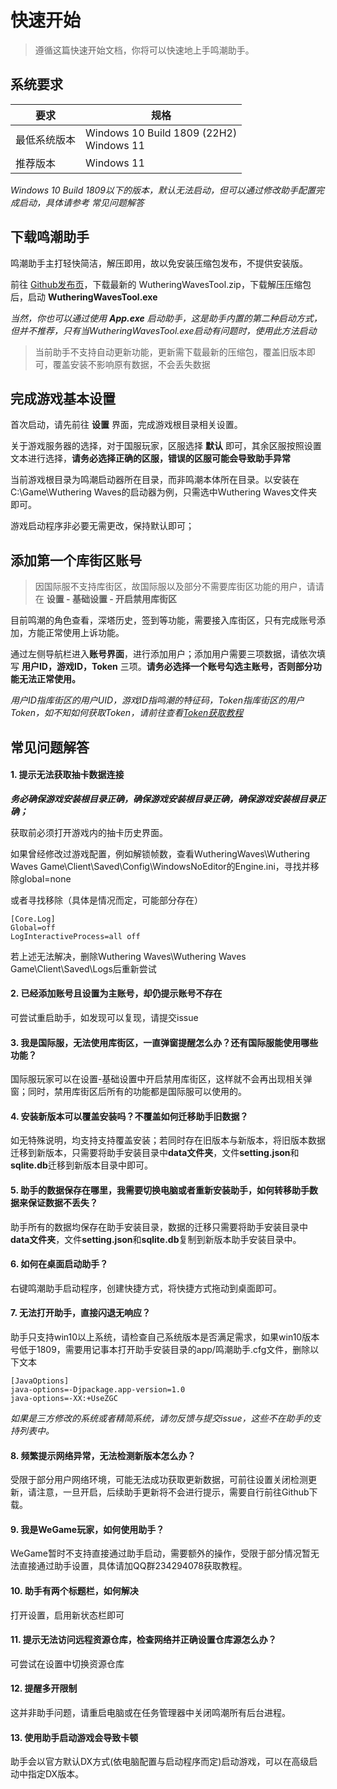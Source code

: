 # 快速开始

> 遵循这篇快速开始文档，你将可以快速地上手鸣潮助手。

##  系统要求

| 要求         | 规格                                        |
| ------------ | ------------------------------------------- |
| 最低系统版本 | Windows 10 Build 1809 (22H2)<br/>Windows 11 |
| 推荐版本     | Windows 11                                  |

*Windows 10 Build 1809以下的版本，默认无法启动，但可以通过修改助手配置完成启动，具体请参考 常见问题解答*



## 下载鸣潮助手

鸣潮助手主打轻快简洁，解压即用，故以免安装压缩包发布，不提供安装版。

前往 [Github发布页](https://github.com/leck995/WutheringWavesTool/releases)，下载最新的 WutheringWavesTool.zip，下载解压压缩包后，启动 **WutheringWavesTool.exe**

*当然，你也可以通过使用  **App.exe**  启动助手，这是助手内置的第二种启动方式，但并不推荐，只有当WutheringWavesTool.exe启动有问题时，使用此方法启动*

> 当前助手不支持自动更新功能，更新需下载最新的压缩包，覆盖旧版本即可，覆盖安装不影响原有数据，不会丢失数据



## 完成游戏基本设置

首次启动，请先前往 **设置** 界面，完成游戏根目录相关设置。

关于游戏服务器的选择，对于国服玩家，区服选择 **默认** 即可，其余区服按照设置文本进行选择，**请务必选择正确的区服，错误的区服可能会导致助手异常**

当前游戏根目录为鸣潮启动器所在目录，而非鸣潮本体所在目录。以安装在C:\Game\Wuthering Waves的启动器为例，只需选中Wuthering Waves文件夹即可。

游戏启动程序非必要无需更改，保持默认即可；




## 添加第一个库街区账号

> 因国际服不支持库街区，故国际服以及部分不需要库街区功能的用户，请请在 **设置 - 基础设置 - 开启禁用库街区** 

目前鸣潮的角色查看，深塔历史，签到等功能，需要接入库街区，只有完成账号添加，方能正常使用上诉功能。

通过左侧导航栏进入**账号界面**，进行添加用户；添加用户需要三项数据，请依次填写 **用户ID，游戏ID，Token** 三项。**请务必选择一个账号勾选主账号，否则部分功能无法正常使用。**

*用户ID指库街区的用户UID，游戏ID指鸣潮的特征码，Token指库街区的用户Token，如不知如何获取Token，请前往查看[Token获取教程](token)*



##  常见问题解答

#### 1. 提示无法获取抽卡数据连接

_**务必确保游戏安装根目录正确，确保游戏安装根目录正确，确保游戏安装根目录正确；**_

获取前必须打开游戏内的抽卡历史界面。

如果曾经修改过游戏配置，例如解锁帧数，查看WutheringWaves\Wuthering Waves Game\Client\Saved\Config\WindowsNoEditor的Engine.ini，寻找并移除global=none

或者寻找移除（具体是情况而定，可能部分存在）

```
[Core.Log]
Global=off
LogInteractiveProcess=all off
```

若上述无法解决，删除Wuthering Waves\Wuthering Waves Game\Client\Saved\Logs后重新尝试


#### 2. 已经添加账号且设置为主账号，却仍提示账号不存在

可尝试重启助手，如发现可以复现，请提交issue

#### 3. 我是国际服，无法使用库街区，一直弹窗提醒怎么办？还有国际服能使用哪些功能？

国际服玩家可以在设置-基础设置中开启禁用库街区，这样就不会再出现相关弹窗；同时，禁用库街区后所有的功能都是国际服可以使用的。

#### 4. 安装新版本可以覆盖安装吗？不覆盖如何迁移助手旧数据？

如无特殊说明，均支持支持覆盖安装；若同时存在旧版本与新版本，将旧版本数据迁移到新版本，只需要将助手安装目录中**data文件夹**，文件**setting.json**和**sqlite.db**迁移到新版本目录中即可。

#### 5. 助手的数据保存在哪里，我需要切换电脑或者重新安装助手，如何转移助手数据来保证数据不丢失？

助手所有的数据均保存在助手安装目录，数据的迁移只需要将助手安装目录中**data文件夹**，文件**setting.json**和**sqlite.db**复制到新版本助手安装目录中。

#### 6. 如何在桌面启动助手？

右键鸣潮助手启动程序，创建快捷方式，将快捷方式拖动到桌面即可。

#### 7. 无法打开助手，直接闪退无响应？

助手只支持win10以上系统，请检查自己系统版本是否满足需求，如果win10版本号低于1809，需要用记事本打开助手安装目录的app/鸣潮助手.cfg文件，删除以下文本
```
[JavaOptions]
java-options=-Djpackage.app-version=1.0
java-options=-XX:+UseZGC
```
*如果是三方修改的系统或者精简系统，请勿反馈与提交issue，这些不在助手的支持列表中。*

#### 8. 频繁提示网络异常，无法检测新版本怎么办？

受限于部分用户网络环境，可能无法成功获取更新数据，可前往设置关闭检测更新，请注意，一旦开启，后续助手更新将不会进行提示，需要自行前往Github下载。

#### 9. 我是WeGame玩家，如何使用助手？

WeGame暂时不支持直接通过助手启动，需要额外的操作，受限于部分情况暂无法直接通过助手设置，具体请加QQ群234294078获取教程。

#### 10. 助手有两个标题栏，如何解决
打开设置，启用新状态栏即可

#### 11.  提示无法访问远程资源仓库，检查网络并正确设置仓库源怎么办？

可尝试在设置中切换资源仓库

#### 12. 提醒多开限制

这并非助手问题，请重启电脑或在任务管理器中关闭鸣潮所有后台进程。

#### 13. 使用助手启动游戏会导致卡顿

助手会以官方默认DX方式(依电脑配置与启动程序而定)启动游戏，可以在高级启动中指定DX版本。

